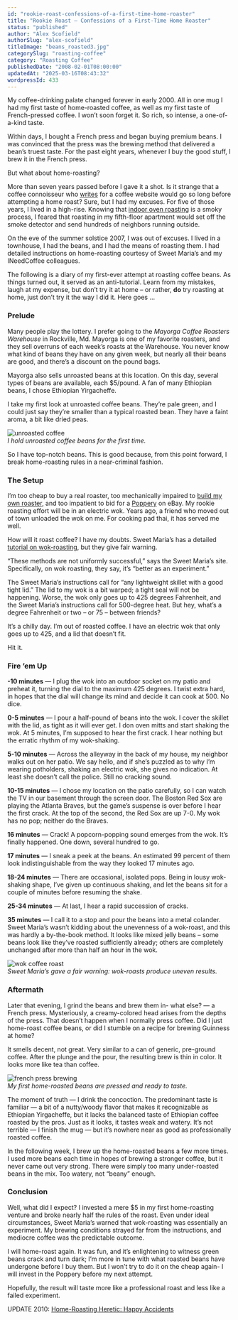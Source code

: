 ```yaml
---
id: "rookie-roast-confessions-of-a-first-time-home-roaster"
title: "Rookie Roast – Confessions of a First-Time Home Roaster"
status: "published"
author: "Alex Scofield"
authorSlug: "alex-scofield"
titleImage: "beans_roasted3.jpg"
categorySlug: "roasting-coffee"
category: "Roasting Coffee"
publishedDate: "2008-02-01T08:00:00"
updatedAt: "2025-03-16T08:43:32"
wordpressId: 433
---
```


My coffee-drinking palate changed forever in early 2000. All in one mug I had my first taste of home-roasted coffee, as well as my first taste of French-pressed coffee. I won’t soon forget it. So rich, so intense, a one-of-a-kind taste.

Within days, I bought a French press and began buying premium beans. I was convinced that the press was the brewing method that delivered a bean’s truest taste. For the past eight years, whenever I buy the good stuff, I brew it in the French press.

But what about home-roasting?

More than seven years passed before I gave it a shot. Is it strange that a coffee connoisseur who [writes](/by/alex-scofield/) for a coffee website would go so long before attempting a home roast? Sure, but I had my excuses. For five of those years, I lived in a high-rise. Knowing that [indoor oven roasting](/home-roasting-coffee-in-an-oven/) is a smoky process, I feared that roasting in my fifth-floor apartment would set off the smoke detector and send hundreds of neighbors running outside.

On the eve of the summer solstice 2007, I was out of excuses. I lived in a townhouse, I had the beans, and I had the means of roasting them. I had detailed instructions on home-roasting courtesy of Sweet Maria’s and my INeedCoffee colleagues.

The following is a diary of my first-ever attempt at roasting coffee beans. As things turned out, it served as an anti-tutorial. Learn from my mistakes, laugh at my expense, but don’t try it at home – or rather, **do** try roasting at home, just don’t try it the way I did it. Here goes …

### Prelude

Many people play the lottery. I prefer going to the *Mayorga Coffee Roasters Warehouse* in Rockville, Md. Mayorga is one of my favorite roasters, and they sell overruns of each week’s roasts at the Warehouse. You never know what kind of beans they have on any given week, but nearly all their beans are good, and there’s a discount on the pound bags.

Mayorga also sells unroasted beans at this location. On this day, several types of beans are available, each $5/pound. A fan of many Ethiopian beans, I chose Ethiopian Yirgacheffe.

I take my first look at unroasted coffee beans. They’re pale green, and I could just say they’re smaller than a typical roasted bean. They have a faint aroma, a bit like dried peas.

![unroasted coffee](beans_hand31.jpg)  
*I hold unroasted coffee beans for the first time.*

So I have top-notch beans. This is good because, from this point forward, I break home-roasting rules in a near-criminal fashion.

### The Setup

I’m too cheap to buy a real roaster, too mechanically impaired to [build my own roaster](/building-your-own-coffee-roaster/), and too impatient to bid for a [Poppery](/roasting-coffee-in-a-popcorn-popper/) on eBay. My rookie roasting effort will be in an electric wok. Years ago, a friend who moved out of town unloaded the wok on me. For cooking pad thai, it has served me well.

How will it roast coffee? I have my doubts. Sweet Maria’s has a detailed [tutorial on wok-roasting](http://web.archive.org/web/20140806004941/http://www.sweetmarias.com:80/skilletmethod.php), but they give fair warning.

“These methods are not uniformly successful,” says the Sweet Maria’s site. Specifically, on wok roasting, they say, it’s “better as an experiment.”

The Sweet Maria’s instructions call for “any lightweight skillet with a good tight lid.” The lid to my wok is a bit warped; a tight seal will not be happening. Worse, the wok only goes up to 425 degrees Fahrenheit, and the Sweet Maria’s instructions call for 500-degree heat. But hey, what’s a degree Fahrenheit or two – or 75 – between friends?

It’s a chilly day. I’m out of roasted coffee. I have an electric wok that only goes up to 425, and a lid that doesn’t fit.

Hit it.

### Fire ’em Up

**\-10 minutes** — I plug the wok into an outdoor socket on my patio and preheat it, turning the dial to the maximum 425 degrees. I twist extra hard, in hopes that the dial will change its mind and decide it can cook at 500. No dice.

**0-5 minutes** — I pour a half-pound of beans into the wok. I cover the skillet with the lid, as tight as it will ever get. I don oven mitts and start shaking the wok. At 5 minutes, I’m supposed to hear the first crack. I hear nothing but the erratic rhythm of my wok-shaking.

**5-10 minutes** — Across the alleyway in the back of my house, my neighbor walks out on her patio. We say hello, and if she’s puzzled as to why I’m wearing potholders, shaking an electric wok, she gives no indication. At least she doesn’t call the police. Still no cracking sound.

**10-15 minutes** — I chose my location on the patio carefully, so I can watch the TV in our basement through the screen door. The Boston Red Sox are playing the Atlanta Braves, but the game’s suspense is over before I hear the first crack. At the top of the second, the Red Sox are up 7-0. My wok has no pop; neither do the Braves.

**16 minutes** — Crack! A popcorn-popping sound emerges from the wok. It’s finally happened. One down, several hundred to go.

**17 minutes** — I sneak a peek at the beans. An estimated 99 percent of them look indistinguishable from the way they looked 17 minutes ago.

**18-24 minutes** — There are occasional, isolated pops. Being in lousy wok-shaking shape, I’ve given up continuous shaking, and let the beans sit for a couple of minutes before resuming the shake.

**25-34 minutes** — At last, I hear a rapid succession of cracks.

**35 minutes** — I call it to a stop and pour the beans into a metal colander. Sweet Maria’s wasn’t kidding about the unevenness of a wok-roast, and this was hardly a by-the-book method. It looks like mixed jelly beans – some beans look like they’ve roasted sufficiently already; others are completely unchanged after more than half an hour in the wok.

![wok coffee roast](beans_roasted3.jpg)  
*Sweet Maria’s gave a fair warning: wok-roasts produce uneven results.*

### Aftermath

Later that evening, I grind the beans and brew them in- what else? — a French press. Mysteriously, a creamy-colored head arises from the depths of the press. That doesn’t happen when I normally press coffee. Did I just home-roast coffee beans, or did I stumble on a recipe for brewing Guinness at home?

It smells decent, not great. Very similar to a can of generic, pre-ground coffee. After the plunge and the pour, the resulting brew is thin in color. It looks more like tea than coffee.

![french press brewing](roast_press3.jpg)  
*My first home-roasted beans are pressed and ready to taste.*

The moment of truth — I drink the concoction. The predominant taste is familiar — a bit of a nutty/woody flavor that makes it recognizable as Ethiopian Yirgacheffe, but it lacks the balanced taste of Ethiopian coffee roasted by the pros. Just as it looks, it tastes weak and watery. It’s not terrible — I finish the mug — but it’s nowhere near as good as professionally roasted coffee.

In the following week, I brew up the home-roasted beans a few more times. I used more beans each time in hopes of brewing a stronger coffee, but it never came out very strong. There were simply too many under-roasted beans in the mix. Too watery, not “beany” enough.

### Conclusion

Well, what did I expect? I invested a mere $5 in my first home-roasting venture and broke nearly half the rules of the roast. Even under ideal circumstances, Sweet Maria’s warned that wok-roasting was essentially an experiment. My brewing conditions strayed far from the instructions, and mediocre coffee was the predictable outcome.

I will home-roast again. It was fun, and it’s enlightening to witness green beans crack and turn dark; I’m more in tune with what roasted beans have undergone before I buy them. But I won’t try to do it on the cheap again- I will invest in the Poppery before my next attempt.

Hopefully, the result will taste more like a professional roast and less like a failed experiment.

UPDATE 2010: [Home-Roasting Heretic: Happy Accidents](/home-roasting-heretic-happy-accidents/)
